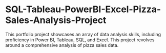 # SQL-Tableau-PowerBI-Excel-Pizza-Sales-Analysis-Project
This portfolio project showcases an array of data analysis skills, including proficiency in Power BI, Tableau, SQL, and Excel. This project revolves around a comprehensive analysis of pizza sales data.
